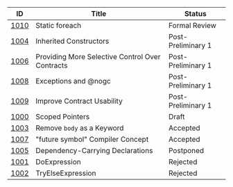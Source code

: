 |                  ID|                           Title|  Status|
|--------------------|--------------------------------|--------|
|[1010](./DIP1010.md)|                  Static foreach|Formal Review|
|[1004](./DIP1004.md)|          Inherited Constructors|Post-Preliminary 1|
|[1006](./DIP1006.md)|Providing More Selective Control Over Contracts|Post-Preliminary 1|
|[1008](./DIP1008.md)|            Exceptions and @nogc|Post-Preliminary 1|
|[1009](./DIP1009.md)|      Improve Contract Usability|Post-Preliminary 1|
|[1000](./DIP1000.md)|                 Scoped Pointers|Draft|
|[1003](./DIP1003.md)|      Remove `body` as a Keyword|Accepted|
|[1007](./DIP1007.md)|"future symbol" Compiler Concept|Accepted|
|[1005](./DIP1005.md)|Dependency-Carrying Declarations|Postponed|
|[1001](./DIP1001.md)|                    DoExpression|Rejected|
|[1002](./DIP1002.md)|               TryElseExpression|Rejected|
